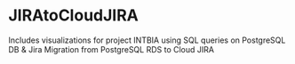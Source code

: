 # JIRAtoCloudJIRA

Includes visualizations for project INTBIA using SQL queries on PostgreSQL DB & Jira Migration from PostgreSQL RDS to Cloud JIRA
